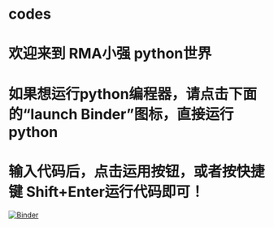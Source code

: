 # codes
# 欢迎来到 RMA小强 python世界
# 如果想运行python编程器，请点击下面的“launch Binder”图标，直接运行python
# 输入代码后，点击运用按钮，或者按快捷键 Shift+Enter运行代码即可！


[![Binder](https://mybinder.org/badge_logo.svg)](https://mybinder.org/v2/gh/qhp123-qhp/codes/HEAD)
